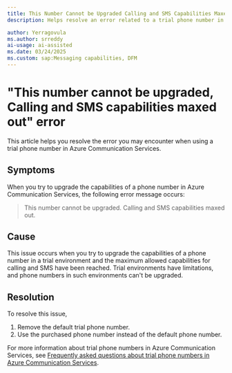 ```yaml
---
title: This Number Cannot be Upgraded Calling and SMS Capabilities Maxed Out error
description: Helps resolve an error related to a trial phone number in Azure Communication Services.
author: Yerragovula
ms.author: srreddy
ai-usage: ai-assisted
ms.date: 03/24/2025
ms.custom: sap:Messaging capabilities, DFM
---
```

# "This number cannot be upgraded, Calling and SMS capabilities maxed out" error 

This article helps you resolve the error you may encounter when using a trial phone number in Azure Communication Services.

## Symptoms

When you try to upgrade the capabilities of a phone number in Azure Communication Services, the following error message occurs:

> This number cannot be upgraded. Calling and SMS capabilities maxed out.

## Cause

This issue occurs when you try to upgrade the capabilities of a phone number in a trial environment and the maximum allowed capabilities for calling and SMS have been reached. Trial environments have limitations, and phone numbers in such environments can't be upgraded.

## Resolution

To resolve this issue,

1. Remove the default trial phone number.
2. Use the purchased phone number instead of the default phone number.

For more information about trial phone numbers in Azure Communication Services, see [Frequently asked questions about trial phone numbers in Azure Communication Services](/azure/communication-services/concepts/telephony/trial-phone-numbers-faq).
